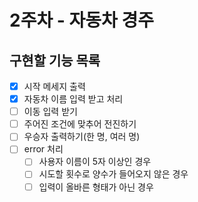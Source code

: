 # 2주차 - 자동차 경주
## 구현할 기능 목록

- [x] 시작 메세지 출력
- [x] 자동차 이름 입력 받고 처리
- [ ] 이동 입력 받기
- [ ] 주어진 조건에 맞추어 전진하기
- [ ] 우승자 출력하기(한 명, 여러 명)
- [ ] error 처리
  - [ ] 사용자 이름이 5자 이상인 경우
  - [ ] 시도할 횟수로 양수가 들어오지 않은 경우
  - [ ] 입력이 올바른 형태가 아닌 경우